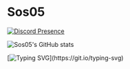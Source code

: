 # Sos05 

[![Discord Presence](https://lanyard.cnrad.dev/api/563382607727820801)](https://discord.com/users/563382607727820801)


![Sos05's GitHub stats](https://github-readme-stats.vercel.app/api?username=Sos05&show_icons=true&theme=tokyonight)


[![Typing SVG](https://readme-typing-svg.demolab.com/?pause=2500&speed=50&lines=Get+out+of+here.;There%E2%80%99s+nothing+down+here.;Why+are+you+waiting%3F;Stop.+Seriously.;Think+there%E2%80%99s+a+feature%3F+There+isn%E2%80%99t.;Just+plain+text.;Wow,+you%E2%80%99re+committed.+Respect%E2%80%A6+but+leave.;Still+here%3F+You+wasted+your+time.)](https://git.io/typing-svg)

